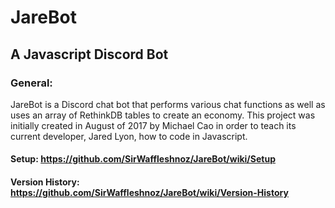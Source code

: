 # JareBot
## A Javascript Discord Bot

### General:
JareBot is a Discord chat bot that performs various chat functions as well as uses an array of RethinkDB tables to create an economy. This project was initially created in August of 2017 by Michael Cao in order to teach its current developer, Jared Lyon, how to code in Javascript.

#### Setup: https://github.com/SirWaffleshnoz/JareBot/wiki/Setup

#### Version History: https://github.com/SirWaffleshnoz/JareBot/wiki/Version-History
